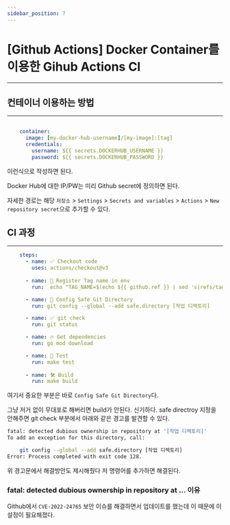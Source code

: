 ```yaml
---
sidebar_position: 7
---
```


# [Github Actions] Docker Container를 이용한 Gihub Actions CI
---

## 컨테이너 이용하는 방법
---

```yaml
    
    container:
      image: [my-docker-hub-username]/[my-image]:[tag]
      credentials:
        username: ${{ secrets.DOCKERHUB_USERNAME }}
        password: ${{ secrets.DOCKERHUB_PASSWORD }}
```

이런식으로 작성하면 된다.

Docker Hub에 대한 IP/PW는 미리 Github secret에 정의하면 된다.

자세한 경로는 해당 `저장소` > `Settings` > `Secrets and variables` > `Actions` > `New repository secret`으로 추가할 수 있다.


## CI 과정
---

```yaml
    steps:
      - name: ✅ Checkout code
        uses: actions/checkout@v3
      
      - name: 💾 Register Tag name in env
        run:  echo "TAG_NAME=$(echo ${{ github.ref }} | sed 's|refs/tags/||')" >> $GITHUB_ENV

      - name: 🧙 Config Safe Git Directory
        run: git config --global --add safe.directory [작업 디렉토리]

      - name: ✅ git check
        run: git status

      - name: 🔥 Get dependencies
        run: go mod download

      - name: 💽 Test
        run: make test
        
      - name: 🛠️ Build
        run: make build
```

여기서 중요한 부분은 바로 `Config Safe Git Directory`다.

그냥 저거 없이 무대포로 해버리면 build가 안된다. 신기하다. safe directroy 지정을 안해주면 git check 부분에서 아래와 같은 경고를 발견할 수 있다.

```bash
fatal: detected dubious ownership in repository at '[작업 디렉토리]'
To add an exception for this directory, call:

	git config --global --add safe.directory [작업 디렉토리]
Error: Process completed with exit code 128.
```

위 경고문에서 해결방안도 제시해줬다 저 명령어를 추가하면 해결된다.

### fatal: detected dubious ownership in repository at ... 이유

Github에서 `CVE-2022-24765` 보안 이슈를 해결하면서 업데이트를 했는데 이 때문에 이 설정이 필요해졌다.